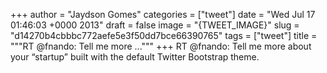 
+++
author = "Jaydson Gomes"
categories = ["tweet"]
date = "Wed Jul 17 01:46:03 +0000 2013"
draft = false
image = "{TWEET_IMAGE}"
slug = "d14270b4cbbbc772aefe5e3f50dd7bce66390765"
tags = ["tweet"]
title = """RT @fnando: Tell me more ..."""
+++
RT @fnando: Tell me more about your “startup” built with the default Twitter Bootstrap theme.
